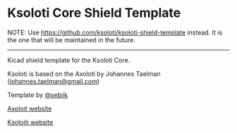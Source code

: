 # Ksoloti Core Shield Template

NOTE: Use https://github.com/ksoloti/ksoloti-shield-template instead. It is the one that will be maintained in the future.

---

Kicad shield template for the Ksoloti Core.

Ksoloti is based on the Axoloti by Johannes Taelman (johannes.taelman@gmail.com)

Template by [@sebiik](https://github.com/sebiik)

[Axoloit website](http://www.axoloti.com/)

[Ksoloiti website](https://ksoloti.github.io/index.html)


